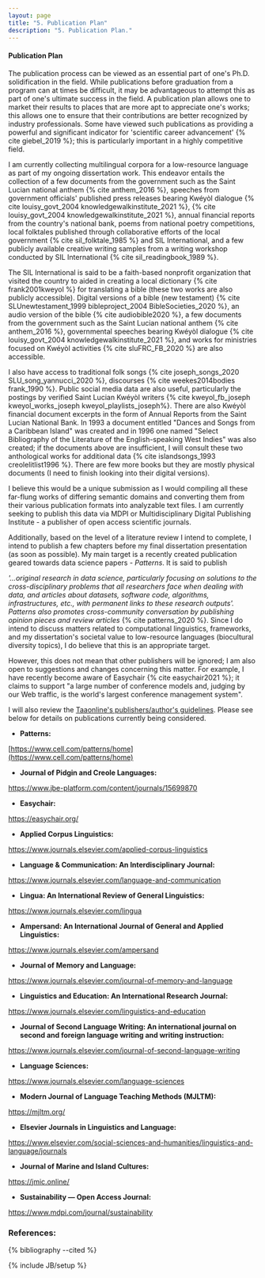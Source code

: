 ```yaml
---
layout: page
title: "5. Publication Plan"
description: "5. Publication Plan."
---
```



#### __Publication Plan__

The publication process can be viewed as an essential part of one's Ph.D. solidification in the field. While publications before graduation from a program can at times be difficult, it may be advantageous to attempt this as part of one's ultimate success in the field. A publication plan allows one to market their results to places that are more apt to appreciate one's works; this allows one to ensure that their contributions are better recognized by industry professionals. Some have viewed such publications as providing a powerful and significant indicator for 'scientific career advancement' {% cite giebel_2019 %}; this is particularly important in a highly competitive field.

I am currently collecting multilingual corpora for a low-resource language as part of my ongoing dissertation work. This endeavor entails the collection of a few documents from the government such as the Saint Lucian national anthem {% cite anthem_2016 %}, speeches from government officials' published press releases bearing Kwéyòl dialogue  {% cite louisy_govt_2004 knowledgewalkinstitute_2021 %}, {% cite louisy_govt_2004 knowledgewalkinstitute_2021 %}, annual financial reports from the country's national bank, poems from national poetry competitions, local folktales published through collaborative efforts of the local government {% cite sil_folktale_1985 %} and SIL International, and a few publicly available creative writing samples from a writing workshop conducted by SIL International {% cite sil_readingbook_1989 %}. 

The SIL International is said to be a faith-based nonprofit organization that visited the country to aided in creating a local dictionary {% cite frank2001kweyol %} for translating a bible (these two works are also publicly accessible). Digital versions of a bible (new testament) {% cite SLUnewtestament_1999 bibleproject_2004 BibleSocieties_2020 %}, an audio version of the bible {% cite audiobible2020 %}, a few documents from the government such as the Saint Lucian national anthem {% cite anthem_2016 %}, governmental speeches bearing Kwéyòl dialogue  {% cite louisy_govt_2004 knowledgewalkinstitute_2021 %},  and works for ministries focused on Kwéyòl activities  {% cite sluFRC_FB_2020 %} are also accessible.

 I also have access to traditional folk songs {% cite joseph_songs_2020 SLU_song_yannucci_2020 %}, discourses {% cite weekes2014bodies frank_1990 %}. Public social media data are also useful, particularly the postings by verified Saint Lucian Kwéyòl writers {% cite kweyol_fb_joseph kweyol_works_joseph kweyol_playlists_joseph%}. There are also Kwéyòl financial document excerpts in the form of Annual Reports from the Saint Lucian National Bank. In 1993 a document entitled "Dances and Songs from a Caribbean Island" was created and in 1996 one named "Select Bibliography of the Literature of the English-speaking West Indies" was also created; if the documents above are insufficient, I will consult these two anthological works for additional data {% cite islandsongs_1993 creolelitlist1996 %}. There are few more books but they are mostly physical documents (I need to finish looking into their digital versions). 

I believe this would be a unique submission as I would compiling all these far-flung works of differing semantic domains and converting them from their various publication formats into analyzable text files. I am currently seeking to publish this data via MDPI or Multidisciplinary Digital Publishing Institute - a publisher of open access scientific journals.

Additionally, based on the level of a literature review I intend to complete, I intend to publish a few chapters before my final dissertation presentation (as soon as possible). My main target is a recently created publication geared towards data science papers - *Patterns*. It is said to publish

*'...original research in data science, particularly focusing on solutions to the cross-disciplinary problems that all researchers face when dealing with data, and articles about datasets, software code, algorithms, infrastructures, etc., with permanent links to these research outputs'. Patterns also promotes cross-community conversation by publishing opinion pieces and review articles* {% cite patterns_2020 %}. Since I do intend to discuss matters related to computational linguistics, frameworks, and my dissertation's societal value to low-resource languages (biocultural diversity topics), I do believe that this is an appropriate target. 

However, this does not mean that other publishers will be ignored; I am also open to suggestions and changes concerning this matter. For example, I have recently become aware of Easychair {% cite easychair2021 %}; it claims to support "a large number of conference models and, judging by our Web traffic, is the world's largest conference management system".

I will also review the [Taaonline's publishers/author's guidelines](https://www.taaonline.net/textbook-publishers-author-guidelines). Please see below for details on publications currently being considered.

- **Patterns:**

[https://www.cell.com/patterns/home](https://www.cell.com/patterns/home)


 - **Journal of Pidgin and Creole Languages:**

https://www.jbe-platform.com/content/journals/15699870



 - **Easychair:**

https://easychair.org/


- **Applied Corpus Linguistics:**

https://www.journals.elsevier.com/applied-corpus-linguistics


- **Language & Communication: An Interdisciplinary Journal:**

https://www.journals.elsevier.com/language-and-communication


- **Lingua: An International Review of General Linguistics:**

https://www.journals.elsevier.com/lingua


- **Ampersand: An International Journal of General and Applied Linguistics:**

https://www.journals.elsevier.com/ampersand


- **Journal of Memory and Language:**

https://www.journals.elsevier.com/journal-of-memory-and-language

- **Linguistics and Education: An International Research Journal:**

https://www.journals.elsevier.com/linguistics-and-education


- **Journal of Second Language Writing: An international journal on second and foreign language writing and writing instruction:**

https://www.journals.elsevier.com/journal-of-second-language-writing


- **Language Sciences:**

https://www.journals.elsevier.com/language-sciences


- **Modern Journal of Language Teaching Methods (MJLTM):**

https://mjltm.org/


- **Elsevier Journals in Linguistics and Language:**

https://www.elsevier.com/social-sciences-and-humanities/linguistics-and-language/journals


- **Journal of Marine and Island Cultures:**

https://jmic.online/


- **Sustainability — Open Access Journal:**

https://www.mdpi.com/journal/sustainability



### References:


{% bibliography --cited %}

{% include JB/setup %}
